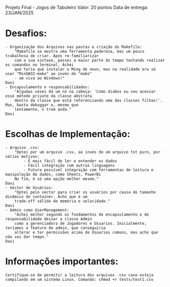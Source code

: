 Projeto Final - Jogos de Tabuleiro
Valor: 20 pontos
Data de entrega: 23/JAN/2025

# Desafios:
    - Organização dos Arquivos nas pastas e criação do Makefile:
        "Makefile se mostra uma ferramenta poderosa, mas um pouco trabalhosa de criar. Após re-familiarizar 
        com a sua sintaxe, passei a maior parte do tempo tentando realizar os comandos no terminal. Achei 
        que teria que instalar o Ming de novo, mas na realidade era só usar "MinGW32-make" ao invés de "make"
        - um viva ao Windows!"
    Davi
    - Encapsulamento e responsabilidades:
        "Algumas vezes dá um nó na cabeça: 'Como diabos eu vou acessar esse método private da classe abstrata 
        dentro da classe que está referenciando uma das classes filhas!'. Mas, basta debuggar e, mesmo que
        lentamente, o trem anda."
    Davi
# Escolhas de Implementação:
    - Arquivo .csv:
        "Optei por um arquivo .csv, ao invés de um arquivo txt puro, por vários motivos:
            - É mais fácil de ler e entender os dados
            - Fácil integração com outras linguagens
            - Futura possível integração com ferramentas de leitura e manipulação de dados, como Sheets, PowerBi
        No fim, é só uma opção melhor mesmo."
    Davi
    - Vector de Usuários:
        "Optei pelo vector para criar os usuários por causa do tamanho dinâmico do container. Acho que é um 
        trade-off válido de memória e velocidade."
    Davi
    - Admin como UserManagement:
        "Achei melhor segundo os fundamentos de encapsulamento e de responsabilidade deixar a classe Admin 
        como a gerenciadora de Jogadores e Usuarios. Inicialmente, teríamos a feature de admin, que conseguiria 
        alterar e ter permissões acima de Usuarios comuns, mas acho que não vai dar tempo."
    Davi
# Informações importantes:
    Certifique-se de permitir a leitura dos arquivos .csv caso esteja compilando em um sistema Linux. Comando: chmod +r tests/test1.csv

